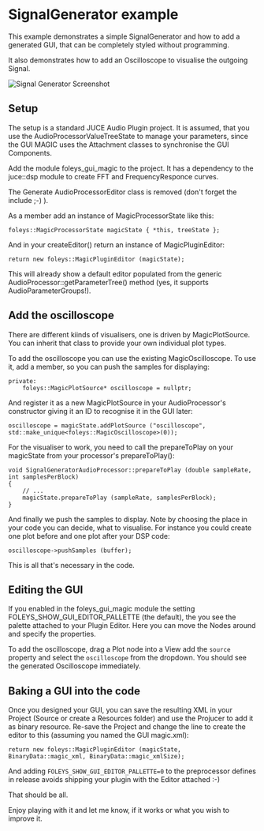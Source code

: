 SignalGenerator example
=======================

This example demonstrates a simple SignalGenerator and how to add
a generated GUI, that can be completely styled without programming.

It also demonstrates how to add an Oscilloscope to visualise the
outgoing Signal.

![Signal Generator Screenshot](https://raw.githubusercontent.com/ffAudio/PluginGuiMagic/master/screenshots/SignalGenerator-screenshot.png)

Setup
-----

The setup is a standard JUCE Audio Plugin project. It is assumed, 
that you use the AudioProcessorValueTreeState to manage your parameters,
since the GUI MAGIC uses the Attachment classes to synchronise the
GUI Components.

Add the module foleys_gui_magic to the project. It has a dependency
to the juce::dsp module to create FFT and FrequencyResponce curves.

The Generate AudioProcessorEditor class is removed (don't forget the 
include ;-) ).

As a member add an instance of MagicProcessorState like this:

```
foleys::MagicProcessorState magicState { *this, treeState };
```

And in your createEditor() return an instance of MagicPluginEditor:

```
return new foleys::MagicPluginEditor (magicState);
```

This will already show a default editor populated from the generic
AudioProcessor::getParameterTree() method (yes, it supports
AudioParameterGroups!).


Add the oscilloscope
--------------------

There are different kiinds of visualisers, one is driven by
MagicPlotSource. You can inherit that class to provide your
own individual plot types.

To add the oscilloscope you can use the existing MagicOscilloscope.
To use it, add a member, so you can push the samples for displaying:

```
private:
    foleys::MagicPlotSource* oscilloscope = nullptr;
```

And register it as a new MagicPlotSource in your AudioProcessor's
constructor giving it an ID to recognise it in the GUI later:

```
oscilloscope = magicState.addPlotSource ("oscilloscope", std::make_unique<foleys::MagicOscilloscope>(0));
```

For the visualiser to work, you need to call the prepareToPlay
on your magicState from your processor's prepareToPlay():

```
void SignalGeneratorAudioProcessor::prepareToPlay (double sampleRate, int samplesPerBlock)
{
    // ...
    magicState.prepareToPlay (sampleRate, samplesPerBlock);
}
```

And finally we push the samples to display. Note by choosing the place
in your code you can decide, what to visualise. For instance you could
create one plot before and one plot after your DSP code:

```
oscilloscope->pushSamples (buffer);
```

This is all that's necessary in the code.


Editing the GUI
---------------

If you enabled in the foleys_gui_magic module the setting 
FOLEYS_SHOW_GUI_EDITOR_PALLETTE (the default), the you see the
palette attached to your Plugin Editor. Here you can move the
Nodes around and specify the properties.

To add the oscilloscope, drag a Plot node into a View add the `source`
property and select the `oscilloscope` from the dropdown. You should
see the generated Oscilloscope immediately.


Baking a GUI into the code
--------------------------

Once you designed your GUI, you can save the resulting XML in your
Project (Source or create a Resources folder) and use the Projucer
to add it as binary resource. Re-save the Project and change the line
to create the editor to this (assuming you named the GUI magic.xml):

```
return new foleys::MagicPluginEditor (magicState, BinaryData::magic_xml, BinaryData::magic_xmlSize);
```

And adding `FOLEYS_SHOW_GUI_EDITOR_PALLETTE=0` to the preprocessor
defines in release avoids shipping your plugin with the Editor 
attached :-)

That should be all.


Enjoy playing with it and let me know, if it works or what you wish
to improve it.

